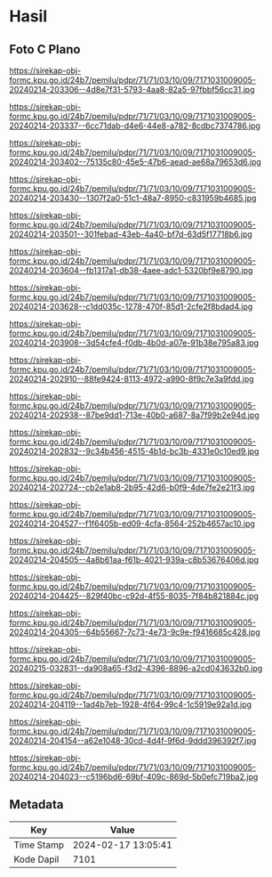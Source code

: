 # Hasil

## Foto C Plano

https://sirekap-obj-formc.kpu.go.id/24b7/pemilu/pdpr/71/71/03/10/09/7171031009005-20240214-203306--4d8e7f31-5793-4aa8-82a5-97fbbf56cc31.jpg

https://sirekap-obj-formc.kpu.go.id/24b7/pemilu/pdpr/71/71/03/10/09/7171031009005-20240214-203337--6cc71dab-d4e6-44e8-a782-8cdbc7374786.jpg

https://sirekap-obj-formc.kpu.go.id/24b7/pemilu/pdpr/71/71/03/10/09/7171031009005-20240214-203402--75135c80-45e5-47b6-aead-ae68a79653d6.jpg

https://sirekap-obj-formc.kpu.go.id/24b7/pemilu/pdpr/71/71/03/10/09/7171031009005-20240214-203430--1307f2a0-51c1-48a7-8950-c831959b4685.jpg

https://sirekap-obj-formc.kpu.go.id/24b7/pemilu/pdpr/71/71/03/10/09/7171031009005-20240214-203501--301febad-43eb-4a40-bf7d-63d5f17718b6.jpg

https://sirekap-obj-formc.kpu.go.id/24b7/pemilu/pdpr/71/71/03/10/09/7171031009005-20240214-203604--fb1317a1-db38-4aee-adc1-5320bf9e8790.jpg

https://sirekap-obj-formc.kpu.go.id/24b7/pemilu/pdpr/71/71/03/10/09/7171031009005-20240214-203628--c1dd035c-1278-470f-85d1-2cfe2f8bdad4.jpg

https://sirekap-obj-formc.kpu.go.id/24b7/pemilu/pdpr/71/71/03/10/09/7171031009005-20240214-203908--3d54cfe4-f0db-4b0d-a07e-91b38e795a83.jpg

https://sirekap-obj-formc.kpu.go.id/24b7/pemilu/pdpr/71/71/03/10/09/7171031009005-20240214-202910--88fe9424-8113-4972-a990-8f9c7e3a9fdd.jpg

https://sirekap-obj-formc.kpu.go.id/24b7/pemilu/pdpr/71/71/03/10/09/7171031009005-20240214-202938--87be9dd1-713e-40b0-a687-8a7f99b2e94d.jpg

https://sirekap-obj-formc.kpu.go.id/24b7/pemilu/pdpr/71/71/03/10/09/7171031009005-20240214-202832--9c34b456-4515-4b1d-bc3b-4331e0c10ed9.jpg

https://sirekap-obj-formc.kpu.go.id/24b7/pemilu/pdpr/71/71/03/10/09/7171031009005-20240214-202724--cb2e1ab8-2b95-42d6-b0f9-4de7fe2e21f3.jpg

https://sirekap-obj-formc.kpu.go.id/24b7/pemilu/pdpr/71/71/03/10/09/7171031009005-20240214-204527--f1f6405b-ed09-4cfa-8564-252b4657ac10.jpg

https://sirekap-obj-formc.kpu.go.id/24b7/pemilu/pdpr/71/71/03/10/09/7171031009005-20240214-204505--4a8b61aa-f61b-4021-939a-c8b53676406d.jpg

https://sirekap-obj-formc.kpu.go.id/24b7/pemilu/pdpr/71/71/03/10/09/7171031009005-20240214-204425--829f40bc-c92d-4f55-8035-7f84b821884c.jpg

https://sirekap-obj-formc.kpu.go.id/24b7/pemilu/pdpr/71/71/03/10/09/7171031009005-20240214-204305--64b55667-7c73-4e73-9c9e-f9416685c428.jpg

https://sirekap-obj-formc.kpu.go.id/24b7/pemilu/pdpr/71/71/03/10/09/7171031009005-20240215-032831--da908a65-f3d2-4396-8896-a2cd043632b0.jpg

https://sirekap-obj-formc.kpu.go.id/24b7/pemilu/pdpr/71/71/03/10/09/7171031009005-20240214-204119--1ad4b7eb-1928-4f64-99c4-1c5919e92a1d.jpg

https://sirekap-obj-formc.kpu.go.id/24b7/pemilu/pdpr/71/71/03/10/09/7171031009005-20240214-204154--a62e1048-30cd-4d4f-9f6d-9ddd396392f7.jpg

https://sirekap-obj-formc.kpu.go.id/24b7/pemilu/pdpr/71/71/03/10/09/7171031009005-20240214-204023--c5196bd6-69bf-409c-869d-5b0efc719ba2.jpg


## Metadata

| Key        | Value               |
| ---------- | ------------------- |
| Time Stamp | 2024-02-17 13:05:41 |
| Kode Dapil | 7101                |



